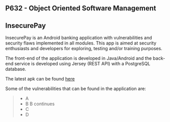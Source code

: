 P632 - Object Oriented Software Management
-------------------
InsecurePay 
-------------------

InsecurePay is an Android banking application with vulnerabilities and security flaws implemented in all modules. This app is aimed at security enthusiasts and developers for exploring, testing and/or training purposes.

The front-end of the application is developed in Java/Android and the back-end service is developed using Jersey (REST API) with a PostgreSQL database.

The latest apk can be found [here](https://github.iu.edu/asadana/P632-InsecurePay/tree/develop/release)

Some of the vulnerabilities that can be found in the application are: 

>- A
>- B
>B continues
>- C
> - D
